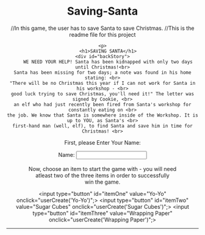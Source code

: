 Saving-Santa
============

//In this game, the user has to save Santa to save Christmas.
//This is the readme file for this project

<!DOCTYPE html>
<html><head>
	<meta http-equiv="Content-Type" content="text/html; charset=UTF-8">
  <title>Saving Santa</title>

<script type="text/javascript" src="number1.js"></script>
</head>

<body style="text-align:center">

	<p>
		<h1>SAVING SANTA</h1>
	<div id="backStory">
		WE NEED YOUR HELP! Santa has been kidnapped with only two days until Christmas!<br>
	Santa has been missing for two days; a note was found in his home stating: <br>
	"There will be no Christmas this year if I can not work for Santa in his workshop - <br>
	good luck trying to save Christmas, you'll need it!" The letter was signed by Cookie, <br>
	an elf who had just recently been fired from Santa's workshop for constantly eating on <br>
	the job. We know that Santa is somewhere inside of the Workshop. It is up to YOU, as Santa's <br>
	first-hand man (well, elf), to find Santa and save him in time for Christmas! <br>
   </div>

  <div id="inputDiv">
    <p>First, please Enter Your Name:</p>
    <label for="nameBox">Name:</label>
    <input type="text" id="nameBox"> <br>
<br>
  Now, choose an item to start the game with - you will need <br>
  atleast two of the three items in order to successfully <br>
  win the game. <br>

   <input type="button" id="itemOne" value="Yo-Yo"
	onclick="userCreate('Yo-Yo')";>
   <input type="button" id="itemTwo" value="Sugar Cubes"
	onclick="userCreate('Sugar Cubes')";>
   <input type="button" id="itemThree" value="Wrapping Paper"
	onclick="userCreate('Wrapping Paper')";>  

  </div>
        <hr>
  

  <div id="outputDiv"></div>

<div id="continue" style="display:none">
   <input type="button" value="Click to Start the Game!"
	onclick="gameStart()";>

</div>


</body></html>
